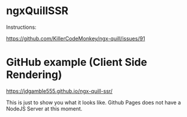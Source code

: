 # ngxQuillSSR

Instructions:

https://github.com/KillerCodeMonkey/ngx-quill/issues/91

# GitHub example (Client Side Rendering)

https://jdgamble555.github.io/ngx-quill-ssr/

This is just to show you what it looks like. Github Pages does not have a NodeJS Server at this moment.
